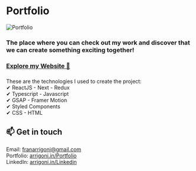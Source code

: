 # Portfolio

![Portfolio](https://github.com/franciscloudz/portfolio/blob/master/src/assets/images/portfolio.png?raw=true)

### The place where you can check out my work and discover that we can create something exciting together!

### [Explore my Website 🚀](https://arrigoni.in/)

###

These are the technologies I used to create the project: \
✔ ReactJS - Next - Redux \
✔ Typescript - Javascript \
✔ GSAP - Framer Motion \
✔ Styled Components \
✔ CSS - HTML

## 📫 Get in touch

Email: franarrigoni@gmail.com \
Portfolio: [arrigoni.in/Portfolio](https://arrigoni.in/Portfolio/) \
LinkedIn: [arrigoni.in/Linkedin](https://arrigoni.in/Linkedin/)
